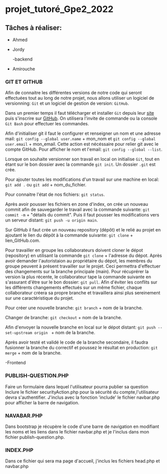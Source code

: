 # projet_tutoré_Gpe2_2022
## Tâches à réaliser:
- Ahmed
- Jordy

  -backend
- Amirouche 

### GIT ET GITHUB

Afin de connaitre les différentes versions de notre code qui seront effectuées tout au long de notre projet, nous allons utiliser un logiciel de versionning: `Git` et un logiciel de gestion de version: `GitHub`.

Dans un premier temps il faut télécharger et installer `Git` depuis leur [site](https://git-scm.com/downloads) puis s'inscrire sur [GitHub](https://github.com/). On utilisera l'invite de commande ou la console `Git Bash` pour effectuer les commandes.

Afin d'initialiser git il faut le configurer et renseigner un nom et une adresse mail: `git config --global user.name` + mon_nom et `git config --global user.email` + mon_email. Cette action est nécéssaire pour relier git avec le compte GitHub. Pour afficher le nom et l'email: `git config --global --list`.

Lorsque on souhaite versionner son travail en local on initialise `Git`, tout en étant sur le bon dossier avec la commande `git init`. Un dossier `.git` est crée.

Pour ajouter toutes les modifications d'un travail sur une machine en local: `git add .` ou `git add` + nom_du_fichier.

Pour connaitre l'état de nos fichiers: `git status`.
 
Après avoir pousser les fichiers en zone d'index, on crée un nouveau commit afin de sauvegarder le travail avec la commande suivante: `git commit -m` + "détails du commit". Puis il faut pousser les modifications vers un serveur distant: `git push -u origin main`.

Sur GitHub il faut crée un nouveau repository (dépôt) et le relié au projet en ajoutant le lien du dépôt à la commande suivante: `git clone` + lien_GitHub.com.

Pour travailler en groupe les collaborateurs doivent cloner le dépot (repository) en utilisant la commande `git clone` + l'adresse du dépot.
Après avoir demander l'autoristaion au propriétaire du dépot, les membres du groupe peuvent à présent travailler sur le projet. Ceci permettra d'effectuer des changements sur la branche principale (main). 
Pour récuprérer la version la plus récente, le collaborateur tape la commande suivante en s'assurant d'être sur le bon dossier: `git pull`.
Afin d'éviter les conflits sur les différents changements effectués sur un même fichier, chaque collaborateur créera sa propre branche et travaillera ainsi plus sereinement sur une caractéristique du projet.

Pour créer une nouvelle branche: `git branch` + nom de la branche.

Changer de branche: `git checkout` + nom de la branche.

Afin d'envoyer la nouvelle branche en local sur le dépot distant: `git push --set-upstream origin ` + nom de la branche.

Après avoir testé et validé le code de la branche secondaire, il faudra fusionner la branche du correctif et poussez le résultat en production: `git merge` + nom de la branche.
  
  -Frontend
  
### PUBLISH-QUESTION.PHP

Faire un formulaire dans lequel l'utilisateur pourra publier sa question
Inclure le fichier securityAction.php pour la sécurité du compte,l'utilisateur devra s'authentifier.
J'inclus avec la fonction 'include' le fichier navbar.php pour afficher la barre de navigation.

### NAVABAR.PHP

Dans bootstrap je récupère le code d'une barre de navigation en modifiant les noms et les liens dans le fichier navbar.php et je l'inclus dans mon fichier publish-question.php.

### INDEX.PHP
Dans ce fichier qui sera ma page d'accueil, j'inclus les fichiers head.php et navbar.php
